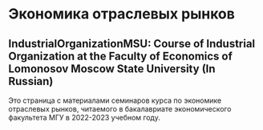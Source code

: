 # Экономика отраслевых рынков
## IndustrialOrganizationMSU: Course of Industrial Organization at the Faculty of Economics of Lomonosov Moscow State University (In Russian)

Это страница с материалами семинаров курса по экономике отраслевых рынков, читаемого в бакалавриате экономического факультета МГУ в 2022-2023 учебном году.
 
